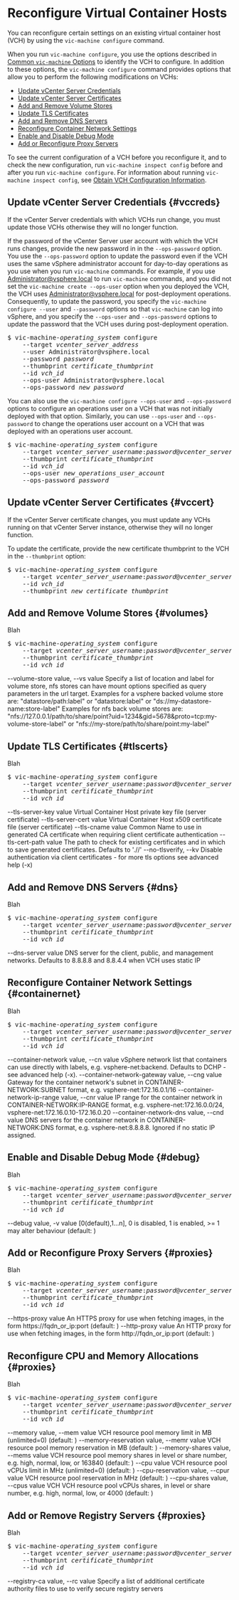 # Reconfigure Virtual Container Hosts #

You can reconfigure certain settings on an existing virtual container host (VCH) by using the `vic-machine configure` command.

When you run `vic-machine configure`, you use the options described in [Common `vic-machine` Options](common_vic_options.md) to identify the VCH to configure. In addition to these options, the `vic-machine configure` command provides options that allow you to perform the following modifications on VCHs:

- [Update vCenter Server Credentials](#vccreds)
- [Update vCenter Server Certificates](#vccert)
- [Add and Remove Volume Stores](#volumes)
- [Update TLS Certificates](#tlscerts)
- [Add and Remove DNS Servers](#dns)
- [Reconfigure Container Network Settings](#containernet)
- [Enable and Disable Debug Mode](#debug)
- [Add or Reconfigure Proxy Servers](#proxies)

To see the current configuration of a VCH before you reconfigure it, and to check the new configuration,  run `vic-machine inspect config` before and after you run `vic-machine configure`. For information about running `vic-machine inspect config`, see [Obtain VCH Configuration Information](inspect_vch_config.md).

## Update vCenter Server Credentials {#vccreds}

If the vCenter Server credentials with which VCHs run change, you must update those VCHs otherwise they will no longer function. 

If the password of the vCenter Server user account with which the VCH runs changes, provide the new password in in the `--ops-password` option. You use the `--ops-password` option to update the password even if the VCH uses the same vSphere administrator account for day-to-day operations as you use when you run `vic-machine` commands. For example, if you use Administrator@vsphere.local to run `vic-machine` commands, and you did not set the `vic-machine create --ops-user` option when you deployed the VCH, the VCH uses Administrator@vsphere.local for post-deployment operations. Consequently, to update the password, you specify the `vic-machine configure --user` and `--password` options so that `vic-machine` can log into vSphere, and you specify the `--ops-user` and `--ops-password` options to update the password that the VCH uses during post-deployment operation.  

<pre>$ vic-machine-<i>operating_system</i> configure
    --target <i>vcenter_server_address</i>
    --user Administrator@vsphere.local
    --password <i>password</i>
    --thumbprint <i>certificate_thumbprint</i>
    --id <i>vch_id</i>
    --ops-user Administrator@vsphere.local
    --ops-password <i>new_password</i></pre>

You can also use the `vic-machine configure --ops-user` and `--ops-password` options to configure an operations user on a VCH that was not initially deployed with that option. Similarly, you can use `--ops-user` and `--ops-password` to change the operations user account on a VCH that was deployed with an operations user account.

<pre>$ vic-machine-<i>operating_system</i> configure
    --target <i>vcenter_server_username</i>:<i>password</i>@<i>vcenter_server_address</i>
    --thumbprint <i>certificate_thumbprint</i>
    --id <i>vch_id</i>
    --ops-user <i>new_operations_user_account</i>
    --ops-password <i>password</i></pre>

## Update vCenter Server Certificates {#vccert}

If the vCenter Server certificate changes, you must update any VCHs running on that vCenter Server instance, otherwise they will no longer function.

To update the certificate, provide the new certificate thumbprint to the VCH in the `--thumbprint` option:

<pre>$ vic-machine-<i>operating_system</i> configure
    --target <i>vcenter_server_username</i>:<i>password</i>@<i>vcenter_server_address</i>
    --id <i>vch_id</i>
    --thumbprint <i>new_certificate_thumbprint</i></pre>

## Add and Remove Volume Stores {#volumes}

Blah

<pre>$ vic-machine-<i>operating_system</i> configure
    --target <i>vcenter_server_username</i>:<i>password</i>@<i>vcenter_server_address</i>
    --thumbprint <i>certificate_thumbprint</i>
    --id <i>vch_id</i></pre>

--volume-store value, --vs value                 Specify a list of location and label for volume store, nfs stores can have mount options specified as query parameters in the url target.
                                                Examples for a vsphere backed volume store are:  "datastore/path:label" or "datastore:label" or "ds://my-datastore-name:store-label"
                                                     Examples for nfs back volume stores are: "nfs://127.0.0.1/path/to/share/point?uid=1234&gid=5678&proto=tcp:my-volume-store-label" or "nfs://my-store/path/to/share/point:my-label"

## Update TLS Certificates  {#tlscerts}

Blah

<pre>$ vic-machine-<i>operating_system</i> configure
    --target <i>vcenter_server_username</i>:<i>password</i>@<i>vcenter_server_address</i>
    --thumbprint <i>certificate_thumbprint</i>
    --id <i>vch_id</i></pre>

--tls-server-key value                           Virtual Container Host private key file (server certificate)
   --tls-server-cert value                          Virtual Container Host x509 certificate file (server certificate)
   --tls-cname value                                Common Name to use in generated CA certificate when requiring client certificate authentication
   --tls-cert-path value                            The path to check for existing certificates and in which to save generated certificates. Defaults to './<vch name>/'
   --no-tlsverify, --kv                             Disable authentication via client certificates - for more tls options see advanced help (-x)

## Add and Remove DNS Servers {#dns}

Blah

<pre>$ vic-machine-<i>operating_system</i> configure
    --target <i>vcenter_server_username</i>:<i>password</i>@<i>vcenter_server_address</i>
    --thumbprint <i>certificate_thumbprint</i>
    --id <i>vch_id</i></pre>

--dns-server value                               DNS server for the client, public, and management networks. Defaults to 8.8.8.8 and 8.8.4.4 when VCH uses static IP

## Reconfigure Container Network Settings {#containernet}

Blah

<pre>$ vic-machine-<i>operating_system</i> configure
    --target <i>vcenter_server_username</i>:<i>password</i>@<i>vcenter_server_address</i>
    --thumbprint <i>certificate_thumbprint</i>
    --id <i>vch_id</i></pre>

--container-network value, --cn value            vSphere network list that containers can use directly with labels, e.g. vsphere-net:backend. Defaults to DCHP - see advanced help (-x).
   --container-network-gateway value, --cng value   Gateway for the container network's subnet in CONTAINER-NETWORK:SUBNET format, e.g. vsphere-net:172.16.0.1/16
   --container-network-ip-range value, --cnr value  IP range for the container network in CONTAINER-NETWORK:IP-RANGE format, e.g. vsphere-net:172.16.0.0/24, vsphere-net:172.16.0.10-172.16.0.20
   --container-network-dns value, --cnd value       DNS servers for the container network in CONTAINER-NETWORK:DNS format, e.g. vsphere-net:8.8.8.8. Ignored if no static IP assigned.




## Enable and Disable Debug Mode  {#debug}

Blah

<pre>$ vic-machine-<i>operating_system</i> configure
    --target <i>vcenter_server_username</i>:<i>password</i>@<i>vcenter_server_address</i>
    --thumbprint <i>certificate_thumbprint</i>
    --id <i>vch_id</i></pre>

--debug value, -v value                          [0(default),1...n], 0 is disabled, 1 is enabled, >= 1 may alter behaviour (default: <nil>)

## Add or Reconfigure Proxy Servers {#proxies}

Blah

<pre>$ vic-machine-<i>operating_system</i> configure
    --target <i>vcenter_server_username</i>:<i>password</i>@<i>vcenter_server_address</i>
    --thumbprint <i>certificate_thumbprint</i>
    --id <i>vch_id</i></pre>

--https-proxy value                              An HTTPS proxy for use when fetching images, in the form https://fqdn_or_ip:port (default: <nil>)
   --http-proxy value                               An HTTP proxy for use when fetching images, in the form http://fqdn_or_ip:port (default: <nil>)

## Reconfigure CPU and Memory Allocations {#proxies}

Blah

<pre>$ vic-machine-<i>operating_system</i> configure
    --target <i>vcenter_server_username</i>:<i>password</i>@<i>vcenter_server_address</i>
    --thumbprint <i>certificate_thumbprint</i>
    --id <i>vch_id</i></pre>

--memory value, --mem value                      VCH resource pool memory limit in MB (unlimited=0) (default: <nil>)
   --memory-reservation value, --memr value         VCH resource pool memory reservation in MB (default: <nil>)
   --memory-shares value, --mems value              VCH resource pool memory shares in level or share number, e.g. high, normal, low, or 163840 (default: <nil>)
   --cpu value                                      VCH resource pool vCPUs limit in MHz (unlimited=0) (default: <nil>)
   --cpu-reservation value, --cpur value            VCH resource pool reservation in MHz (default: <nil>)
   --cpu-shares value, --cpus value                 VCH VCH resource pool vCPUs shares, in level or share number, e.g. high, normal, low, or 4000 (default: <nil>)


## Add or Remove Registry Servers {#proxies}

Blah

<pre>$ vic-machine-<i>operating_system</i> configure
    --target <i>vcenter_server_username</i>:<i>password</i>@<i>vcenter_server_address</i>
    --thumbprint <i>certificate_thumbprint</i>
    --id <i>vch_id</i></pre>

   --registry-ca value, --rc value                  Specify a list of additional certificate authority files to use to verify secure registry servers